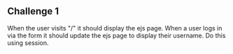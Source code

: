 ## Challenge 1

When the user visits "/" it should display the ejs page. When a user logs in via the form it should update the ejs page to display their username. Do this using session.
